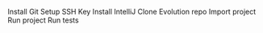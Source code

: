 Install Git
Setup SSH Key
Install IntelliJ
Clone Evolution repo
Import project
Run project
Run tests
